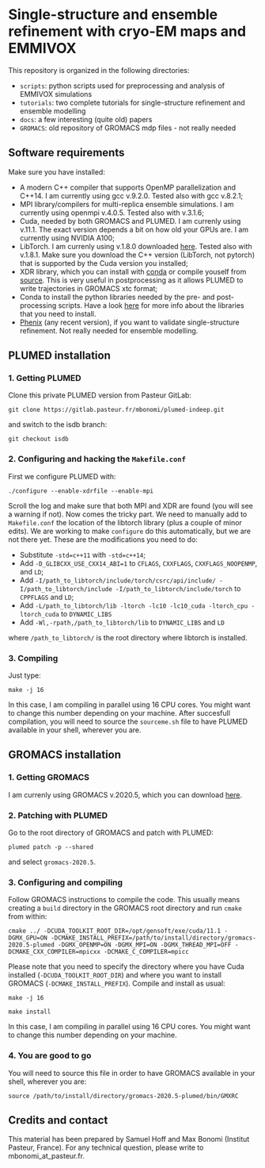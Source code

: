 # Single-structure and ensemble refinement with cryo-EM maps and EMMIVOX

This repository is organized in the following directories:
* `scripts`: python scripts used for preprocessing and analysis of EMMIVOX simulations
* `tutorials`: two complete tutorials for single-structure refinement and ensemble modelling
* `docs`: a few interesting (quite old) papers 
* `GROMACS`: old repository of GROMACS mdp files - not really needed

## **Software requirements**

 Make sure you have installed:

 * A modern C++ compiler that supports OpenMP parallelization and C++14. I am currently using gcc v.9.2.0. Tested also with gcc v.8.2.1;
 * MPI library/compilers for multi-replica ensemble simulations. I am currently using openmpi v.4.0.5. Tested also with v.3.1.6;
 * Cuda, needed by both GROMACS and PLUMED. I am currenly using v.11.1. The exact version depends a bit on how old your GPUs are. I am currently using NVIDIA A100;
 * LibTorch. I am currenly using v.1.8.0 downloaded [here](https://pytorch.org/get-started/locally/). Tested also with v.1.8.1.
   Make sure you download the C++ version (LibTorch, not pytorch) that is supported by the Cuda version you installed; 
 * XDR library, which you can install with [conda](https://anaconda.org/conda-forge/xdrfile) or compile youself from [source](ftp://ftp.gromacs.org/contrib/xdrfile-1.1.4.tar.gz). This is very useful in postprocessing as it allows PLUMED to write trajectories in GROMACS xtc format;
 * Conda to install the python libraries needed by the pre- and post-processing scripts. Have a look [here](https://gitlab.pasteur.fr/mbonomi/cryo-em-emmi/-/blob/master/scripts/README.md) for more info about the libraries that you need to install.
 * [Phenix](https://phenix-online.org/documentation/index.html) (any recent version), if you want to validate single-structure refinement. Not really needed for ensemble modelling.

## **PLUMED installation**

### 1. Getting PLUMED

Clone this private PLUMED version from Pasteur GitLab:

`git clone https://gitlab.pasteur.fr/mbonomi/plumed-indeep.git`

and switch to the isdb branch:

`git checkout isdb`

### 2. Configuring and hacking the `Makefile.conf`
 
First we configure PLUMED with:

`./configure --enable-xdrfile --enable-mpi`

Scroll the log and make sure that both MPI and XDR are found (you will see a warning if not).
Now comes the tricky part. We need to manually add to `Makefile.conf` the location of the libtorch library (plus a couple of minor edits). We are working to
make `configure` do this automatically, but we are not there yet. These are the modifications you need to do:
   * Substitute `-std=c++11` with `-std=c++14`;
   * Add `-D_GLIBCXX_USE_CXX14_ABI=1` to `CFLAGS`, `CXXFLAGS`, `CXXFLAGS_NOOPENMP`, and `LD`;
   * Add `-I/path_to_libtorch/include/torch/csrc/api/include/ -I/path_to_libtorch/include -I/path_to_libtorch/include/torch` to `CPPFLAGS` and `LD`;
   * Add `-L/path_to_libtorch/lib -ltorch -lc10 -lc10_cuda -ltorch_cpu -ltorch_cuda` to `DYNAMIC_LIBS`
   * Add `-Wl,-rpath,/path_to_libtorch/lib` to `DYNAMIC_LIBS` and `LD`

where `/path_to_libtorch/` is the root directory where libtorch is installed.

### 3. Compiling

Just type:

`make -j 16`

In this case, I am compiling in parallel using 16 CPU cores. You might want to change this number depending on your machine.
After succesfull compilation, you will need to source the `sourceme.sh` file to have PLUMED available in your shell, wherever you are. 

## **GROMACS installation**

### 1. Getting GROMACS

I am currenly using GROMACS v.2020.5, which you can download [here](https://manual.gromacs.org/2020.5/download.html).

### 2. Patching with PLUMED

Go to the root directory of GROMACS and patch with PLUMED:

`plumed patch -p --shared`

and select `gromacs-2020.5`.

### 3. Configuring and compiling

Follow GROMACS instructions to compile the code. This usually means creating a `build` directory in the GROMACS root directory and run `cmake` from within:

`cmake ../ -DCUDA_TOOLKIT_ROOT_DIR=/opt/gensoft/exe/cuda/11.1 -DGMX_GPU=ON -DCMAKE_INSTALL_PREFIX=/path/to/install/directory/gromacs-2020.5-plumed -DGMX_OPENMP=ON -DGMX_MPI=ON -DGMX_THREAD_MPI=OFF -DCMAKE_CXX_COMPILER=mpicxx -DCMAKE_C_COMPILER=mpicc`

Please note that you need to specify the directory where you have Cuda installed (`-DCUDA_TOOLKIT_ROOT_DIR`) and where you want to install GROMACS (`-DCMAKE_INSTALL_PREFIX`). 
Compile and install as usual:

`make -j 16`

`make install`

In this case, I am compiling in parallel using 16 CPU cores. You might want to change this number depending on your machine.

### 4. You are good to go

You will need to source this file in order to have GROMACS available in your shell, wherever you are:

`source /path/to/install/directory/gromacs-2020.5-plumed/bin/GMXRC`

## **Credits and contact**

This material has been prepared by Samuel Hoff and Max Bonomi (Institut Pasteur, France).
For any technical question, please write to mbonomi_at_pasteur.fr.
